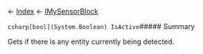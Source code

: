 ← [Index](Api-Index) ← [IMySensorBlock](Sandbox.ModAPI.Ingame.IMySensorBlock)

```csharp[bool](System.Boolean) IsActive```##### Summary

Gets if there is any entity currently being detected.

